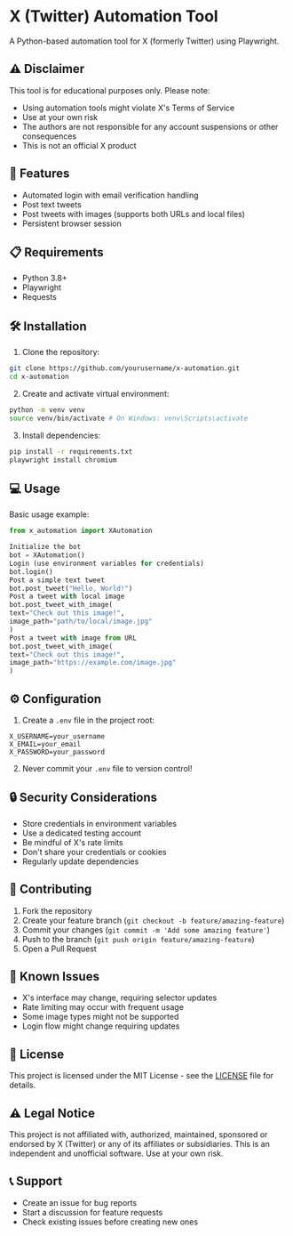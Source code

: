 # X (Twitter) Automation Tool

A Python-based automation tool for X (formerly Twitter) using Playwright.

## ⚠️ Disclaimer

This tool is for educational purposes only. Please note:

- Using automation tools might violate X's Terms of Service
- Use at your own risk
- The authors are not responsible for any account suspensions or other consequences
- This is not an official X product

## 🚀 Features

- Automated login with email verification handling
- Post text tweets
- Post tweets with images (supports both URLs and local files)
- Persistent browser session

## 📋 Requirements

- Python 3.8+
- Playwright
- Requests

## 🛠️ Installation

1. Clone the repository:

```bash
git clone https://github.com/yourusername/x-automation.git
cd x-automation
```

2. Create and activate virtual environment:

```bash
python -m venv venv
source venv/bin/activate # On Windows: venv\Scripts\activate
```

3. Install dependencies:

```bash
pip install -r requirements.txt
playwright install chromium
```

## 💻 Usage

Basic usage example:

```python
from x_automation import XAutomation

Initialize the bot
bot = XAutomation()
Login (use environment variables for credentials)
bot.login()
Post a simple text tweet
bot.post_tweet("Hello, World!")
Post a tweet with local image
bot.post_tweet_with_image(
text="Check out this image!",
image_path="path/to/local/image.jpg"
)
Post a tweet with image from URL
bot.post_tweet_with_image(
text="Check out this image!",
image_path="https://example.com/image.jpg"
)
```

## ⚙️ Configuration

1. Create a `.env` file in the project root:

```plaintext
X_USERNAME=your_username
X_EMAIL=your_email
X_PASSWORD=your_password
```

2. Never commit your `.env` file to version control!

## 🔒 Security Considerations

- Store credentials in environment variables
- Use a dedicated testing account
- Be mindful of X's rate limits
- Don't share your credentials or cookies
- Regularly update dependencies

## 🤝 Contributing

1. Fork the repository
2. Create your feature branch (`git checkout -b feature/amazing-feature`)
3. Commit your changes (`git commit -m 'Add some amazing feature'`)
4. Push to the branch (`git push origin feature/amazing-feature`)
5. Open a Pull Request

## 🐛 Known Issues

- X's interface may change, requiring selector updates
- Rate limiting may occur with frequent usage
- Some image types might not be supported
- Login flow might change requiring updates

## 📝 License

This project is licensed under the MIT License - see the [LICENSE](LICENSE) file for details.

## ⚠️ Legal Notice

This project is not affiliated with, authorized, maintained, sponsored or endorsed by X (Twitter) or any of its affiliates or subsidiaries. This is an independent and unofficial software. Use at your own risk.

## 📞 Support

- Create an issue for bug reports
- Start a discussion for feature requests
- Check existing issues before creating new ones
